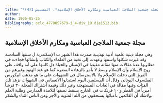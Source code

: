 ```yaml
---
title: "*مطبوعات ومخطوطات : مجلة جمعية الملاجئ العباسية ومكارم الأخلاق الإسلامية*. المقتبس 1(4)"
author: 
date: 1906-05-25
bibliography: oclc_4770057679-i_4-div_19.d1e1513.bib
---
```




##  مجلة جمعية الملاجئ العباسية   ومكارم الأخلاق الإسلامية 


 وهي  مجلة دينية علمية أدبية تهذيبية  صدرت هذا الشهر ب  الإسكندرية  ل  سنتها السادسة  وقد غيرت شكلها واسمها وعهدت إلى نخبة من العلماء والكتاب بإنشائها فجاءت في مطاويها عدة مقالات منها مقالة مفيدة في الإنسان والحياة دل كاتبها على أنه واقف على روح الإسلام وأن الإسلام وسط لا يأمر بالزهادة المضرة كما هو عند الهنود وغيرهم من الفرق التي دخلت الإسلام ولا بالاسترسال في الشهوات على ما هو مذهب ابيكورس الفيلسوف اليوناني وقال أن المسلمين اليوم استبدلوا الانغماس في الشهوات بزهد تلك الفئات وفيها مقالة في العادات المستهجنة وغير ذلك وقيمة اشتراك المجلة  ٣٠  قرشاً أميرياً في القطر و  ١٠  فرنكات في الخارج يسقط نصفها لتلامذة المدارس وطلبة العلم ولاشك أن القائمين بأعبائها يستحقون من الله المثوبة والأجر ومن الناس الثناء والشكر. 
